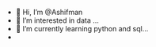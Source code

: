 - 👋 Hi, I’m @Ashifman
- 👀 I’m interested in data  ...
- 🌱 I’m currently learning python and sql...
- 
<!---
Ashifman/Ashifman is a ✨ special ✨ repository because its `README.md` (this file) appears on your GitHub profile.
You can click the Preview link to take a look at your changes.
--->
